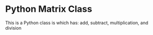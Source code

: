 # Python Matrix Class
This is a Python class is which has: add, subtract, multiplication, and division
